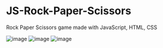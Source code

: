 # JS-Rock-Paper-Scissors
Rock Paper Scissors game made with JavaScript, HTML, CSS

![image](https://user-images.githubusercontent.com/15093577/218994661-e0792293-ded0-44bd-87e9-9d9573f5f318.png)
![image](https://user-images.githubusercontent.com/15093577/218994778-813ef1da-f905-4602-9270-41c4c93be7a7.png)
![image](https://user-images.githubusercontent.com/15093577/218995059-e3ac520a-05b2-45fb-b0dc-0860634d4a8f.png)
